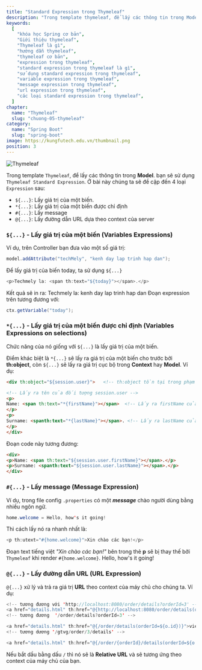 ```yaml
---
title: "Standard Expression trong Thymeleaf"
description: "Trong template thymeleaf, để lấy các thông tin trong Model. bạn sẽ sử dụng Thymeleaf Standard Expression"
keywords:
  [
    "khóa học Spring cơ bản",
    "Giới thiệu thymeleaf",
    "Thymeleaf là gì",
    "hướng dẫn thymeleaf",
    "thymeleaf cơ bản",
    "expression trong thymeleaf",
    "standard expression trong thymeleaf là gì",
    "sử dụng standard expression trong thymeleaf",
    "variable expression trong thymeleaf",
    "message expression trong thymeleaf",
    "url expression trong thymeleaf",
    "các loại standard expression trong thymeleaf",
  ]
chapter:
  name: "Thymeleaf"
  slug: "chuong-05-thymeleaf"
category:
  name: "Spring Boot"
  slug: "spring-boot"
image: https://kungfutech.edu.vn/thumbnail.png
position: 3
---
```


![Thymeleaf](https://github.com/techmely/hoc-lap-trinh/blob/spring-boots/spring-boot/images/expression%20thymeleaf.png)

Trong template `Thymeleaf`, để lấy các thông tin trong **Model**. bạn sẽ sử dụng `Thymeleaf Standard Expression`.
Ở bài này chúng ta sẽ đề cập đến 4 loại `Expression` sau:

- `${...}`: Lấy giá trị của một biến.
- `*{...}`: Lấy giá trị của một biến được chỉ định
- `#{...}`: Lấy message
- `@{...}`: Lấy đường dẫn URL dựa theo context của server

### `${...}` - Lấy giá trị của một biến (Variables Expressions)

Ví dụ, trên Controller bạn đưa vào một số giá trị:

```java
model.addAttribute("techMely", "kenh day lap trinh hap dan");
```

Để lấy giá trị của biến today, ta sử dụng `${...}`

```java
<p>Techmely la: <span th:text="${today}"></span>.</p>
```

Kết quả sẽ in ra:
<content-result>Techmely la: kenh day lap trinh hap dan </content-result>
Đoạn expression trên tương đương với:

```java
ctx.getVariable("today");
```

### `*{...}` - Lấy giá trị của một biến được chỉ định (Variables Expressions on selections)

Chức năng của nó giống với `${...}` là lấy giá trị của một biến.

Điểm khác biệt là `*{...}` sẽ lấy ra giá trị của một biến cho trước bởi **th:object**, còn `${...}` sẽ lấy ra giá trị cục bộ trong **Context** hay **Model**.
Ví dụ:

```html
<div th:object="${session.user}">   <!-- th:object tồn tại trong phạm vi của thẻ div này -->

<!-- Lấy ra tên của đối tượng session.user -->
<p>
Name: <span th:text="*{firstName}"></span>  <!-- Lấy ra firstName của đối tượng session.user -->
</p>
<p>
Surname: <spanth:text="*{lastName}"></span>. <!-- Lấy ra lastName của đối tượng session.user -->
</p>
</div>
```

Đoạn code này tương đương:

```html
<div>
<p>Name: <span th:text="${session.user.firstName}"></span>.</p>
<p>Surname: <spanth:text="${session.user.lastName}"></span>.</p>
</div>
```

### `#{...}` - Lấy message (Message Expression)

Ví dụ, trong file config `.properties` có một **_message_** chào người dùng bằng nhiều ngôn ngữ.

```java
home.welcome = Hello, how's it going!
```

Thì cách lấy nó ra nhanh nhất là:

```java
<p th:utext="#{home.welcome}">Xin chào các bạn!</p>
```

Đoạn text tiếng việt _"Xin chào các bạn!"_ bên trong thẻ **p** sẽ bị thay thế bởi `Thymeleaf` khi render `#{home.welcome}`.
<content-result> Hello, how's it going!</content-result>

### `@{...}` - Lấy đường dẫn URL (URL Expression)

`@{...}` xử lý và trả ra giá trị **URL** theo context của máy chủ cho chúng ta.
Ví dụ:

```java
<!-- tương đương với 'http://localhost:8080/order/details?orderId=3' -->
<a href="details.html" th:href="@{http://localhost:8080/order/details(orderId=${o.id})}">view</a>
<!-- tương đương  '/order/details?orderId=3' -->

<a href="details.html" th:href="@{/order/details(orderId=${o.id})}">view</a>
<!-- tương dương '/gtvg/order/3/details' -->

<a href="details.html" th:href="@{/order/{orderId}/details(orderId=${o.id})}">view</a>
```

Nếu bắt dầu bằng dấu `/` thì nó sẽ là **Relative URL** và sẽ tương ứng theo context của máy chủ của bạn.
